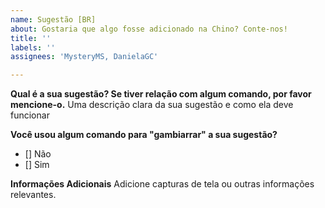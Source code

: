 ```yaml
---
name: Sugestão [BR]
about: Gostaria que algo fosse adicionado na Chino? Conte-nos!
title: ''
labels: ''
assignees: 'MysteryMS, DanielaGC'

---
```


**Qual é a sua sugestão? Se tiver relação com algum comando, por favor mencione-o.**
Uma descrição clara da sua sugestão e como ela deve funcionar

**Você usou algum comando para "gambiarrar" a sua sugestão?**
- [] Não
- [] Sim

**Informações Adicionais**
Adicione capturas de tela ou outras informações relevantes.
